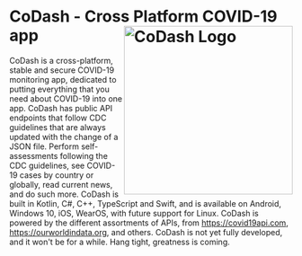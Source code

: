 # CoDash - Cross Platform COVID-19 app <img align="right" width="300" src="./CoDash.png" alt="CoDash Logo">

CoDash is a cross-platform, stable and secure COVID-19 monitoring app, dedicated to putting everything that you need about COVID-19 into one app. CoDash has public API endpoints that follow CDC guidelines that are always updated with the change of a JSON file. Perform self-assessments following the CDC guidelines, see COVID-19 cases by country or globally, read current news, and do such more. CoDash is built in Kotlin, C#, C++, TypeScript and Swift, and is available on Android, Windows 10, iOS, WearOS, with future support for Linux. CoDash is powered by the different assortments of APIs, from https://covid19api.com, https://ourworldindata.org, and others. CoDash is not yet fully developed, and it won't be for a while. Hang tight, greatness is coming.